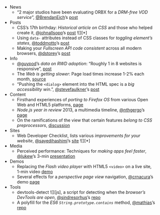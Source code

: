  - News
   - “2 major studios have been evaluating ORBX for a *DRM-free VOD service*”, [@BrendanEich]()’s [post](https://brendaneich.com/2013/12/orbx-js-and-related-news/)
 - Posts
   - CSS’s 17th birthday: *Historical article on CSS* and those who helped create it, [@johnallsopp]()’s [post](http://www.webdirections.org/blog/happy-17th-birthday-css/) ![][*]
   - Using `data-` attributes instead of CSS classes for *toggling element’s states*, [@toddmotto]()’s [post](http://toddmotto.com/stop-toggling-classes-with-js-use-behaviour-driven-dom-manipulation-with-data-states/)
   - Making your *Fullscreen API code consistent* across all modern browsers, [@dstorey]()’s [post](http://generatedcontent.org/post/70347573294/is-your-fullscreen-api-code-up-to-date-find-out-how-to)
 - Info
   - [@guypod]()’s *data on RWD adoption*: “Roughly 1 in 8 websites is responsive”, [post](http://www.guypo.com/mobile/roughly-1-in-8-websites-is-responsive/)
   - The *Web is getting slower*: Page load times increase 1-2% each month, [source](http://bigqueri.es/t/how-fast-is-the-web-getting-slower/157)
   - “Pushing the `<dialog>` element into the HTML spec is a *big accessibility win*.”, [@stevefaulkner]()’s [post](https://twitter.com/stevefaulkner/status/413262426163802112)
 - Content
   - Firsthand experiences of *porting to Firefox OS* from various Open Web and HTML5 platforms, [page](https://hacks.mozilla.org/2013/12/write-elsewhere-run-on-firefox/)
   - *Node.js year in review* 2013, a multimedia timeline, [@nthgergo]()’s [page](http://gergelyke.github.io/node2013/)
   - On the ramifications of the view that certain features *belong to CSS preprocessors*, [discussion](https://twitter.com/sgalineau/status/413379626807734272)
 - Sites
   - Web Developer Checklist, lists various *improvements for your website*, [@sayedihashimi]()’s [site](http://webdevchecklist.com/) ![][*]
 - Media
   - Perceived performance: Techniques for *making apps feel faster*, [@lukew]()’s 3-min [presentation](http://software.intel.com/en-us/videos/how-to-make-apps-feel-faster)
 - Demos
   - Replacing the *Flash video player* with HTML5 `<video>` on a live site, 1-min video [demo](http://youtu.be/52JTSs6BdPA)
   - Several effects for a *perspective page view* navigation, [@crnacura]()’s demo [page](http://tympanus.net/Development/PerspectivePageViewNavigation/)
 - Tools
   - devtools-detect ![][js], a script for detecting when the *browser’s DevTools are open*, [@sindresorhus]()’s [repo](https://github.com/sindresorhus/devtools-detect)
   - A polyfill for the *ES6 `String.prototype.contains`* method, [@mathias]()’s [repo](https://github.com/mathiasbynens/String.prototype.contains)
